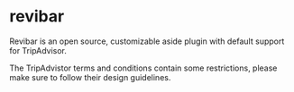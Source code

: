 # revibar

Revibar is an open source, customizable aside plugin with default support for TripAdvisor.

The TripAdvistor terms and conditions contain some restrictions, please make sure to follow their design guidelines.